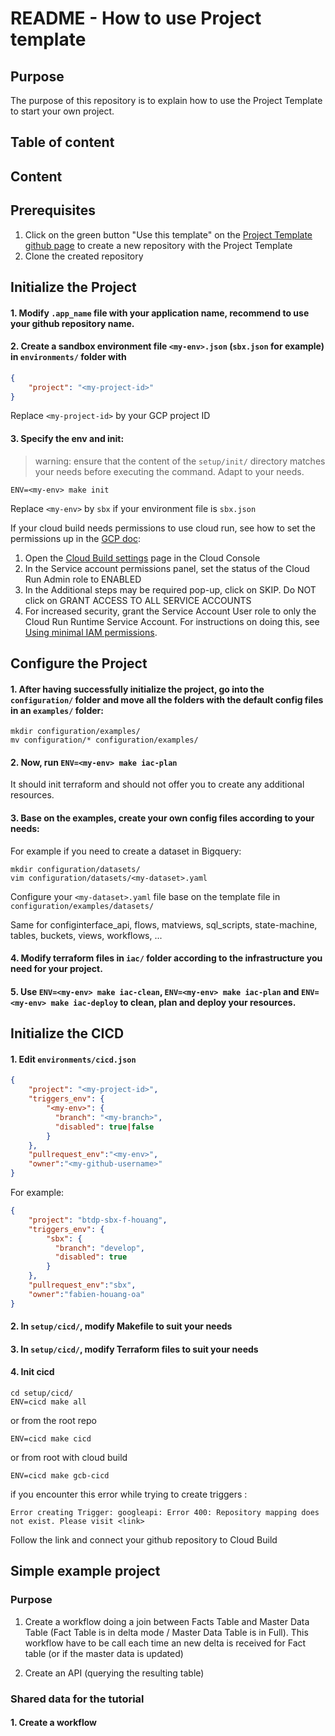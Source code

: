 # README - How to use Project template

## Purpose
The purpose of this repository is to explain how to use the Project Template to start your own project.


## Table of content



## Content




## Prerequisites
1. Click on the green button "Use this template" on the [Project Template github page](https://github.com/loreal-datafactory/project-template) to create a new repository with the Project Template
2. Clone the created repository


## Initialize the Project

#### 1. Modify `.app_name` file with your application name, recommend to use your github repository name.

#### 2. Create a sandbox environment file `<my-env>.json` (`sbx.json` for example) in `environments/` folder with 

```json
{
    "project": "<my-project-id>"
}
```
Replace `<my-project-id>` by your GCP project ID

#### 3. Specify the env and init:
> warning: ensure that the content of the `setup/init/` directory matches your
> needs before executing the command. Adapt to your needs.

```shell
ENV=<my-env> make init
```
Replace `<my-env>` by `sbx` if your environment file is `sbx.json`

If your cloud build needs permissions to use cloud run, see how to set the permissions up in the [GCP doc](https://cloud.google.com/build/docs/deploying-builds/deploy-cloud-run#required_iam_permissions):

1. Open the [Cloud Build settings](https://console.cloud.google.com/cloud-build/settings/service-account) page in the Cloud Console
2. In the Service account permissions panel, set the status of the Cloud Run Admin role to ENABLED
3. In the Additional steps may be required pop-up, click on SKIP. Do NOT click on GRANT ACCESS TO ALL SERVICE ACCOUNTS
4. For increased security, grant the Service Account User role to only the Cloud Run Runtime Service Account. For instructions on doing this, see [Using minimal IAM permissions](https://cloud.google.com/build/docs/deploying-builds/deploy-cloud-run#continuous-iam).


## Configure the Project

#### 1. After having successfully initialize the project, go into the `configuration/` folder and move all the folders with the default config files in an `examples/` folder:

```shell
mkdir configuration/examples/
mv configuration/* configuration/examples/
```

#### 2. Now, run `ENV=<my-env> make iac-plan`
It should init terraform and should not offer you to create any additional resources.

#### 3. Base on the examples, create your own config files according to your needs:

For example if you need to create a dataset in Bigquery:
```shell
mkdir configuration/datasets/
vim configuration/datasets/<my-dataset>.yaml
```

Configure your `<my-dataset>.yaml` file base on the template file in `configuration/examples/datasets/`

Same for configinterface_api, flows, matviews, sql_scripts, state-machine, tables, buckets, views, workflows, ...

#### 4. Modify terraform files in `iac/` folder according to the infrastructure you need for your project.

#### 5. Use `ENV=<my-env> make iac-clean`, `ENV=<my-env> make iac-plan` and `ENV=<my-env> make iac-deploy` to clean, plan and deploy your resources.


## Initialize the CICD

#### 1. Edit `environments/cicd.json`

```json
{
    "project": "<my-project-id>",
    "triggers_env": {
        "<my-env>": {
          "branch": "<my-branch>",
          "disabled": true|false
        }
    },
    "pullrequest_env":"<my-env>",
    "owner":"<my-github-username>"
}
```

For example:
```json
{
    "project": "btdp-sbx-f-houang",
    "triggers_env": {
        "sbx": {
          "branch": "develop",
          "disabled": true
        }
    },
    "pullrequest_env":"sbx",
    "owner":"fabien-houang-oa"
}
```

#### 2. In `setup/cicd/`, modify Makefile to suit your needs

#### 3. In `setup/cicd/`, modify Terraform files to suit your needs

#### 4. Init cicd

```shell
cd setup/cicd/
ENV=cicd make all
```

or from the root repo
```shell
ENV=cicd make cicd
```

or from root with cloud build
```shell
ENV=cicd make gcb-cicd
```

if you encounter this error while trying to create triggers :
```shell
Error creating Trigger: googleapi: Error 400: Repository mapping does not exist. Please visit <link>
```
Follow the link and connect your github repository to Cloud Build



## Simple example project

### Purpose

1. Create a workflow doing a join between Facts Table and Master Data Table
(Fact Table is in delta mode / Master Data Table is in Full).
This workflow have to be call each time an new delta is received for Fact table (or if the master data is updated)

2. Create an API (querying the resulting table)

### Shared data for the tutorial

#### 1. Create a workflow